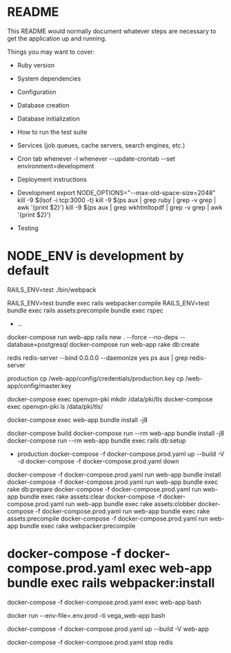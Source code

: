 # README

This README would normally document whatever steps are necessary to get the
application up and running.

Things you may want to cover:

* Ruby version

* System dependencies

* Configuration

* Database creation

* Database initialization

* How to run the test suite

* Services (job queues, cache servers, search engines, etc.)

* Cron tab
whenever -l
whenever --update-crontab --set environment=development

* Deployment instructions
* Development
export NODE_OPTIONS="--max-old-space-size=2048"
kill -9 $(lsof -i tcp:3000 -t)
kill -9 $(ps aux | grep ruby | grep -v grep | awk '{print $2}')
kill -9 $(ps aux | grep wkhtmltopdf | grep -v grep | awk '{print $2}')
* Testing
# NODE_ENV is development by default
RAILS_ENV=test ./bin/webpack

RAILS_ENV=test bundle exec rails webpacker:compile
RAILS_ENV=test bundle exec rails assets:precompile
bundle exec rspec
* ...


docker-compose run web-app rails new . --force --no-deps --database=postgresql
docker-compose run web-app rake db:create

redis
redis-server --bind 0.0.0.0 --daemonize yes
ps aux | grep redis-server

production
cp /web-app/config/credentials/production.key 
cp /web-app/config/master.key


docker-compose exec openvpn-pki mkdir /data/pki/tls
docker-compose exec openvpn-pki ls /data/pki/tls/


docker-compose exec web-app bundle install -j8

docker-compose build
docker-compose run --rm web-app bundle install -j8
docker-compose run --rm web-app bundle exec rails db:setup


* production
docker-compose -f docker-compose.prod.yaml up --build -V -d
docker-compose -f docker-compose.prod.yaml down

docker-compose -f docker-compose.prod.yaml run web-app bundle install
docker-compose -f docker-compose.prod.yaml run web-app bundle exec rake db:prepare
docker-compose -f docker-compose.prod.yaml run web-app bundle exec rake assets:clear
docker-compose -f docker-compose.prod.yaml run web-app bundle exec rake assets:clobber
docker-compose -f docker-compose.prod.yaml run web-app bundle exec rake assets:precompile
docker-compose -f docker-compose.prod.yaml run web-app bundle exec rake webpacker:precompile

# docker-compose -f docker-compose.prod.yaml exec web-app bundle exec rails webpacker:install
docker-compose -f docker-compose.prod.yaml exec web-app bash

docker run --env-file=.env.prod -ti vega_web-app bash



docker-compose -f docker-compose.prod.yaml up --build -V web-app

docker-compose -f docker-compose.prod.yaml  stop redis
